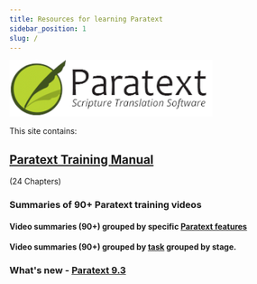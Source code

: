 ```yaml
---
title: Resources for learning Paratext 
sidebar_position: 1
slug: /
---
```


![](../static/img/cropped-PT9-web-banner.png)  

This site contains: 
## [Paratext Training Manual](Training-Manual/00-Overview.md)
 (24 Chapters)
   
### **Summaries** of 90+ Paratext training videos
#### Video summaries (90+) grouped by specific [**Paratext features**](Video-summaries/00-list-of-features.md) 
#### Video summaries (90+)  grouped by [**task**](Video-summaries/00-list-of-videos.md) grouped by stage. 


### What's new - [Paratext 9.3](Video-summaries/00-Whats-new.md)
